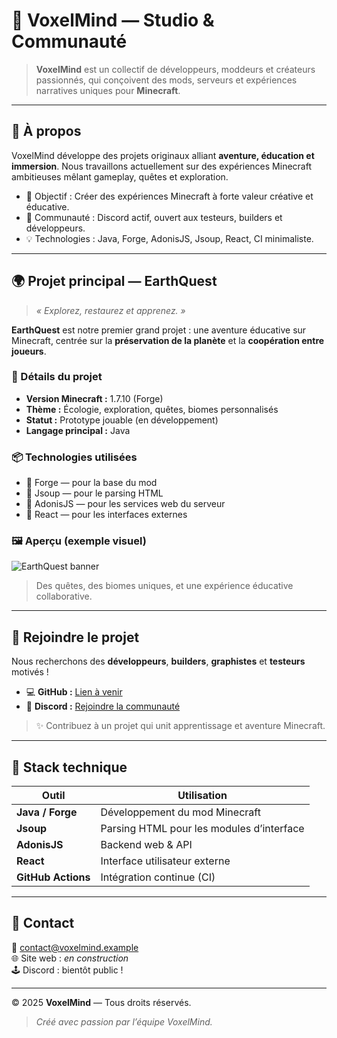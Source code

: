 # 🌌 VoxelMind — Studio & Communauté

> **VoxelMind** est un collectif de développeurs, moddeurs et créateurs passionnés, qui conçoivent des mods, serveurs et expériences narratives uniques pour **Minecraft**.

---

## 🧠 À propos

VoxelMind développe des projets originaux alliant **aventure, éducation et immersion**. Nous travaillons actuellement sur des expériences Minecraft ambitieuses mêlant gameplay, quêtes et exploration.

- 🎯 Objectif : Créer des expériences Minecraft à forte valeur créative et éducative.
- 💬 Communauté : Discord actif, ouvert aux testeurs, builders et développeurs.
- 💡 Technologies : Java, Forge, AdonisJS, Jsoup, React, CI minimaliste.

---

## 🌍 Projet principal — EarthQuest

> _« Explorez, restaurez et apprenez. »_

**EarthQuest** est notre premier grand projet : une aventure éducative sur Minecraft, centrée sur la **préservation de la planète** et la **coopération entre joueurs**.

### 🔹 Détails du projet
- **Version Minecraft :** 1.7.10 (Forge)
- **Thème :** Écologie, exploration, quêtes, biomes personnalisés
- **Statut :** Prototype jouable (en développement)
- **Langage principal :** Java

### 📦 Technologies utilisées
- 🔸 Forge — pour la base du mod
- 🔸 Jsoup — pour le parsing HTML
- 🔸 AdonisJS — pour les services web du serveur
- 🔸 React — pour les interfaces externes

### 🖼️ Aperçu (exemple visuel)
![EarthQuest banner](https://via.placeholder.com/800x250.png?text=EarthQuest+Banner)

> Des quêtes, des biomes uniques, et une expérience éducative collaborative.

---

## 🚀 Rejoindre le projet

Nous recherchons des **développeurs**, **builders**, **graphistes** et **testeurs** motivés !

- 💻 **GitHub :** [Lien à venir](#)
- 💬 **Discord :** [Rejoindre la communauté](#)

> ✨ Contribuez à un projet qui unit apprentissage et aventure Minecraft.

---

## 🧩 Stack technique

| Outil | Utilisation |
|-------|-------------|
| **Java / Forge** | Développement du mod Minecraft |
| **Jsoup** | Parsing HTML pour les modules d’interface |
| **AdonisJS** | Backend web & API |
| **React** | Interface utilisateur externe |
| **GitHub Actions** | Intégration continue (CI) |

---

## 💬 Contact

📧 contact@voxelmind.example  
🌐 Site web : *en construction*  
🕹️ Discord : bientôt public !

---

© 2025 **VoxelMind** — Tous droits réservés.

> *Créé avec passion par l’équipe VoxelMind.*

